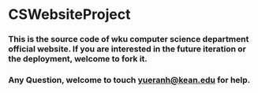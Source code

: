 # CSWebsiteProject

### This is the source code of wku computer science department official website. If you are interested in the future iteration or the deployment, welcome to fork it.
### Any Question, welcome to touch yueranh@kean.edu for help.
